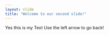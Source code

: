 ```yaml
---
layout: slide
title: "Welcome to our second slide!"
---
```

Yes this is my Text
Use the left arrow to go back!
